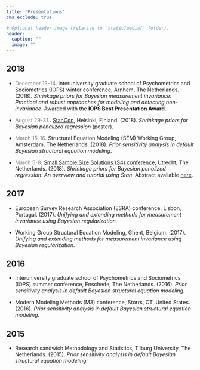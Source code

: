 ```yaml
---
title: 'Presentations'
cms_exclude: true

# Optional header image (relative to `static/media/` folder).
header:
  caption: ""
  image: ""
---
```


## 2018  

 - <span style="color: grey;">December 13-14</span>. Interuniversity graduate school of Psychometrics and Sociometrics (IOPS) winter conference, Arnhem, The Netherlands. (2018). *Shrinkage priors for Bayesian measurement invariance: Practical and robust approaches for modeling and detecting non-invariance*. Awarded with the **IOPS Best Presentation Award**.

- <span style="color: grey;">August 29-31.</span>. [StanCon](https://mc-stan.org/events/stancon2018Helsinki/), Helsinki, Finland. (2018). *Shrinkage priors for Bayesian penalized regression* (poster).


- <span style="color: grey;">March 15-16</span>. Structural Equation Modeling (SEM) Working Group, Amsterdam, The Netherlands. (2018). *Prior sensitivity analysis in default Bayesian structural equation modeling*.

- <span style="color: grey;">March 5-8</span>. [Small Sample Size Solutions (S4) conference](https://s4.wp.hum.uu.nl/), Utrecht, The  Netherlands. (2018). *Shrinkage priors for Bayesian penalized regression: An overview and tutorial using Stan*. Abstract available [here](https://s4.wp.hum.uu.nl/erp_sara_van_talk-abstract_s4/).


## 2017

- European Survey Research Association (ESRA) conference, Lisbon, Portugal. (2017). *Unifying and extending methods for measurement invariance using Bayesian regularization.*


- Working Group Structural Equation Modeling, Ghent, Belgium. (2017). *Unifying and extending methods for measurement invariance using Bayesian regularization.*

## 2016

- Interuniversity graduate school of Psychometrics and Sociometrics (IOPS) summer conference, Enschede, The Netherlands. (2016). *Prior sensitivity analysis in default Bayesian structural equation modeling.*

- Modern Modeling Methods (M3) conference, Storrs, CT, United States. (2016). *Prior sensitivity analysis in default Bayesian structural equation modeling.*


## 2015

- Research sandwich Methodology and Statistics, Tilburg University, The Netherlands. (2015). *Prior sensitivity analysis in default Bayesian structural equation modeling.*

